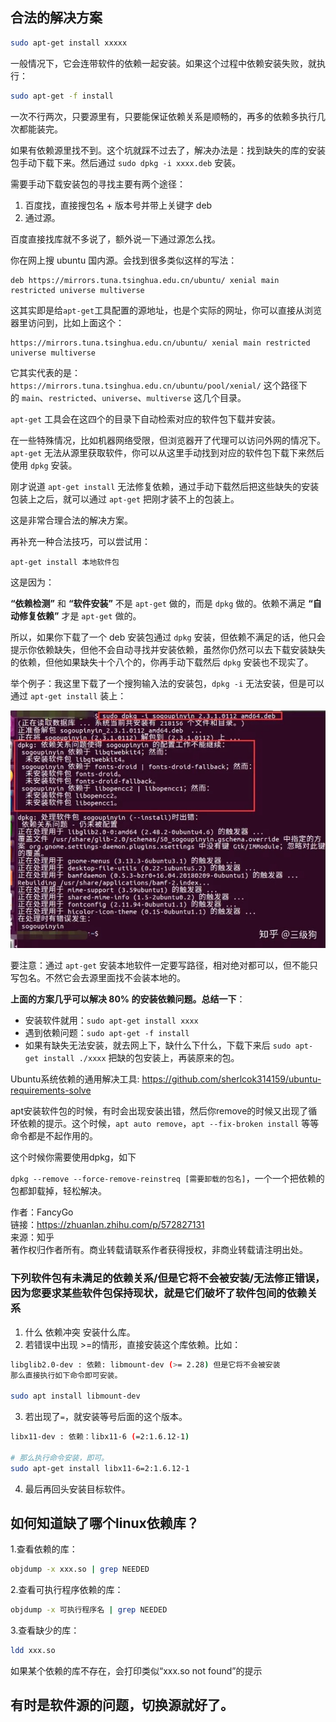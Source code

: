 

## 合法的解决方案

```sh
sudo apt-get install xxxxx
```

一般情况下，它会连带软件的依赖一起安装。如果这个过程中依赖安装失败，就执行：

```sh
sudo apt-get -f install
```

一次不行两次，只要源里有，只要能保证依赖关系是顺畅的，再多的依赖多执行几次都能装完。

如果有依赖源里找不到。这个坑就踩不过去了，解决办法是：找到缺失的库的安装包手动下载下来。然后通过 `sudo dpkg -i xxxx.deb` 安装。

需要手动下载安装包的寻找主要有两个途径：

1.  百度找，直接搜包名 + 版本号并带上关键字 deb
2.  通过源。

百度直接找库就不多说了，额外说一下通过源怎么找。

你在网上搜 ubuntu 国内源。会找到很多类似这样的写法：

```text
deb https://mirrors.tuna.tsinghua.edu.cn/ubuntu/ xenial main restricted universe multiverse
```

这其实即是给`apt-get`工具配置的源地址，也是个实际的网址，你可以直接从浏览器里访问到，比如上面这个：

```text
https://mirrors.tuna.tsinghua.edu.cn/ubuntu/ xenial main restricted universe multiverse
```

它其实代表的是：`https://mirrors.tuna.tsinghua.edu.cn/ubuntu/pool/xenial/` 这个路径下的 `main`、`restricted`、`universe`、`multiverse` 这几个目录。

`apt-get` 工具会在这四个的目录下自动检索对应的软件包下载并安装。

在一些特殊情况，比如机器网络受限，但浏览器开了代理可以访问外网的情况下。`apt-get` 无法从源里获取软件，你可以从这里手动找到对应的软件包下载下来然后使用 `dpkg` 安装。

刚才说道 `apt-get install` 无法修复依赖，通过手动下载然后把这些缺失的安装包装上之后，就可以通过 `apt-get` 把刚才装不上的包装上。

这是非常合理合法的解决方案。

再补充一种合法技巧，可以尝试用：

```text
apt-get install 本地软件包
```

这是因为：

**“依赖检测”** 和 **“软件安装”** 不是 `apt-get` 做的，而是 `dpkg` 做的。依赖不满足 **“自动修复依赖”** 才是 `apt-get` 做的。

所以，如果你下载了一个 deb 安装包通过 `dpkg` 安装，但依赖不满足的话，他只会提示你依赖缺失，但他不会自动寻找并安装依赖，虽然你仍然可以去下载安装缺失的依赖，但他如果缺失十个八个的，你再手动下载然后 `dpkg` 安装也不现实了。

举个例子：我这里下载了一个搜狗输入法的安装包，`dpkg -i` 无法安装，但是可以通过 `apt-get install` 装上：

![](images/Pasted%20image%2020230111094829.png)

要注意：通过 `apt-get` 安装本地软件一定要写路径，相对绝对都可以，但不能只写包名。不然它会去源里面找不会装本地的。

**上面的方案几乎可以解决 80% 的安装依赖问题。总结一下**：

-   安装软件就用：`sudo apt-get install xxxx`
-   遇到依赖问题：`sudo apt-get -f install`
-   如果有缺失无法安装，就去网上下，缺什么下什么，下载下来后 `sudo apt-get install ./xxxx` 把缺的包安装上，再装原来的包。


Ubuntu系统依赖的通用解决工具: https://github.com/sherlcok314159/ubuntu-requirements-solve


apt安装软件包的时候，有时会出现安装出错，然后你remove的时候又出现了循环依赖的提示。这个时候，`apt auto remove`，`apt --fix-broken install` 等等命令都是不起作用的。

这个时候你需要使用dpkg，如下

`dpkg --remove --force-remove-reinstreq [需要卸载的包名]`，一个一个把依赖的包都卸载掉，轻松解决。

  
  
作者：FancyGo  
链接：https://zhuanlan.zhihu.com/p/572827131  
来源：知乎  
著作权归作者所有。商业转载请联系作者获得授权，非商业转载请注明出处。


### 下列软件包有未满足的依赖关系/但是它将不会被安装/无法修正错误，因为您要求某些软件包保持现状，就是它们破坏了软件包间的依赖关系

1.  什么 依赖冲突 安装什么库。
2.  若错误中出现 >=的情形，直接安装这个库依赖。比如：
```bash
libglib2.0-dev : 依赖: libmount-dev (>= 2.28) 但是它将不会被安装
那么直接执行如下命令即可安装。

sudo apt install libmount-dev
```

3.  若出现了`=`，就安装等号后面的这个版本。
```sh
libx11-dev : 依赖：libx11-6 (=2:1.6.12-1)

# 那么执行命令安装，即可。
sudo apt-get install libx11-6=2:1.6.12-1
```

4. 最后再回头安装目标软件。


## 如何知道缺了哪个linux依赖库？

1.查看依赖的库：  
```sh
objdump -x xxx.so | grep NEEDED
```

2.查看可执行程序依赖的库：  
```sh
objdump -x 可执行程序名 | grep NEEDED
```

3.查看缺少的库：

```sh
ldd xxx.so  
```

如果某个依赖的库不存在，会打印类似“xxx.so not found”的提示

## 有时是软件源的问题，切换源就好了。